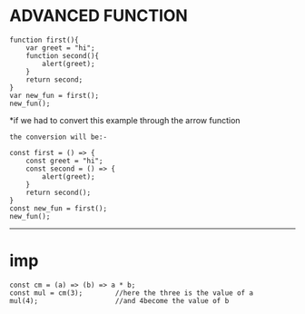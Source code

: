 # ADVANCED FUNCTION 

    function first(){
        var greet = "hi";
        function second(){
            alert(greet);
        }
        return second;
    }
    var new_fun = first();
    new_fun();

*if we had to convert this example through the arrow function

    the conversion will be:-

    const first = () => {
        const greet = "hi";
        const second = () => {
            alert(greet);
        }
        return second();
    }       
    const new_fun = first();
    new_fun();                 

-----------------------------------

# imp

    const cm = (a) => (b) => a * b;
    const mul = cm(3);        //here the three is the value of a
    mul(4);                   //and 4become the value of b